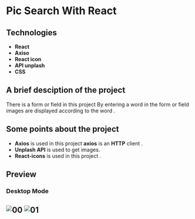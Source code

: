 # Pic Search With React

## Technologies
- **React**
- **Axiso**
- **React icon**
- **API unplash**
- **CSS**

## A brief desciption of the project

There is a form or field in this project
By entering a word in the form or field
images are displayed according to the word .

## Some points about the project

- **Axios** is used in this project **axios** is an **HTTP** client .
- **Unplash API** is used to get images.
- **React-icons** is used in this project .

## Preview
### Desktop Mode

![00](https://user-images.githubusercontent.com/100797809/186780895-2ed55698-59dc-4a0a-b95c-5b1c4bb8cd2c.png)
![01](https://user-images.githubusercontent.com/100797809/186780889-d40f7dd4-d970-4809-a673-e396390e3f2c.png)
----
